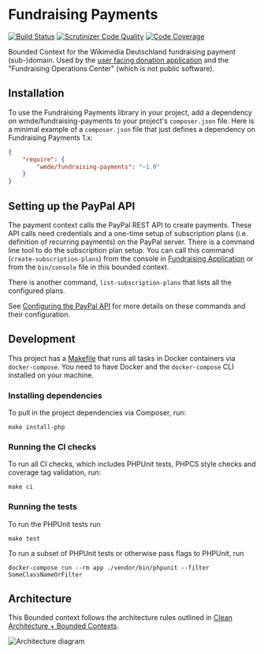 # Fundraising Payments

[![Build Status](https://travis-ci.org/wmde/fundraising-payments.svg?branch=master)](https://travis-ci.org/wmde/fundraising-payments)
[![Scrutinizer Code Quality](https://scrutinizer-ci.com/g/wmde/fundraising-payments/badges/quality-score.png?b=master)](https://scrutinizer-ci.com/g/wmde/fundraising-payments/?branch=master)
[![Code Coverage](https://scrutinizer-ci.com/g/wmde/fundraising-payments/badges/coverage.png?b=master)](https://scrutinizer-ci.com/g/wmde/fundraising-payments/?branch=master)

Bounded Context for the Wikimedia Deutschland fundraising payment (sub-)domain. Used by the
[user facing donation application](https://github.com/wmde/fundraising-application) and the
"Fundraising Operations Center" (which is not public software).

## Installation

To use the Fundraising Payments library in your project, add a dependency on wmde/fundraising-payments
to your project's `composer.json` file. Here is a minimal example of a `composer.json`
file that just defines a dependency on Fundraising Payments 1.x:

```json
{
    "require": {
        "wmde/fundraising-payments": "~1.0"
    }
}
```

## Setting up the PayPal API
The payment context calls the PayPal REST API to create payments.
These API calls need credentials and a one-time setup of subscription plans 
(i.e. definition of recurring payments) on the PayPal server.
There is a command line tool to do the subscription plan setup.
You can call this command (`create-subscription-plans`) from the console in [Fundraising Application](https://github.com/wmde/fundraising-application)
or from the `bin/console` file in this bounded context. 

There is another command, `list-subscription-plans` that lists all the configured plans.

See [Configuring the PayPal API](docs/paypal_api.md) for more details on these commands and their configuration.


## Development

This project has a [Makefile](Makefile) that runs all tasks in Docker containers via
`docker-compose`. You need to have Docker and the `docker-compose` CLI
installed on your machine.

### Installing dependencies

To pull in the project dependencies via Composer, run:

    make install-php

### Running the CI checks

To run all CI checks, which includes PHPUnit tests, PHPCS style checks and coverage tag validation, run:

    make ci
    
### Running the tests

To run the PHPUnit tests run

    make test

To run a subset of PHPUnit tests or otherwise pass flags to PHPUnit, run

    docker-compose run --rm app ./vendor/bin/phpunit --filter SomeClassNameOrFilter

## Architecture

This Bounded context follows the architecture rules outlined in [Clean Architecture + Bounded Contexts](https://www.entropywins.wtf/blog/2018/08/14/clean-architecture-bounded-contexts/).

![Architecture diagram](https://user-images.githubusercontent.com/146040/44942179-6bd68080-adac-11e8-9506-179a9470113b.png)
